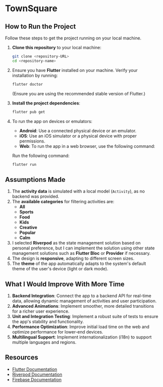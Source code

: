 # TownSquare

## How to Run the Project

Follow these steps to get the project running on your local machine.

1. **Clone this repository** to your local machine:

    ```bash
    git clone <repository-URL>
    cd <repository-name>
    ```

2. Ensure you have **Flutter** installed on your machine. Verify your installation by running:

    ```bash
    flutter doctor
    ```

    (Ensure you are using the recommended stable version of Flutter.)

3. **Install the project dependencies**:

    ```bash
    flutter pub get
    ```

4. To run the app on devices or emulators:

    - **Android**: Use a connected physical device or an emulator.
    - **iOS**: Use an iOS simulator or a physical device with proper permissions.
    - **Web**: To run the app in a web browser, use the following command:


    Run the following command:

    ```bash
    flutter run
    ```

## Assumptions Made

1. The **activity data** is simulated with a local model (`Activity`), as no backend was provided.
2. The **available categories** for filtering activities are:
    - **All**
    - **Sports**
    - **Food**
    - **Kids**
    - **Creative**
    - **Popular**
    - **Calm**
3. I selected **Riverpod** as the state management solution based on personal preference, but I can implement the solution using other state management solutions such as **Flutter Bloc** or **Provider** if necessary.
4. The design is **responsive**, adapting to different screen sizes.
5. The **theme** of the app automatically adapts to the system's default theme of the user's device (light or dark mode).

## What I Would Improve With More Time

1. **Backend Integration**: Connect the app to a backend API for real-time data, allowing dynamic management of activities and user participation.
2. **Advanced Animations**: Implement smoother, more detailed transitions for a richer user experience.
3. **Unit and Integration Testing**: Implement a robust suite of tests to ensure the app's stability and functionality.
4. **Performance Optimization**: Improve initial load time on the web and optimize performance for lower-end devices.
5. **Multilingual Support**: Implement internationalization (i18n) to support multiple languages and regions.

## Resources

- [Flutter Documentation](https://flutter.dev/docs)
- [Riverpod Documentation](https://riverpod.dev/)
- [Firebase Documentation](https://firebase.google.com/docs/flutter/setup)
